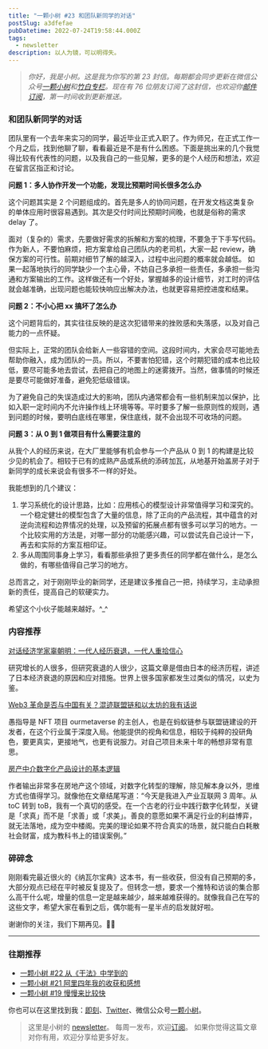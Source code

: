 ```yaml
---
title: "一颗小树 #23 和团队新同学的对话"
postSlug: a3dfefae
pubDatetime: 2022-07-24T19:58:44.000Z
tags:
  - newsletter
description: 以人为镜，可以明得失。
---
```


> _你好，我是小树。这是我为你写的第 23 封信。每期都会同步更新在微信公众号[一颗小树](https://weixin.sogou.com/weixin?query=a_warm_tree)和[竹白专栏](https://xiaoshu.zhubai.love)。现在有 76 位朋友订阅了这封信，也欢迎你[邮件订阅](https://xiaoshu.zhubai.love)，第一时间收到更新推送。_

### 和团队新同学的对话

团队里有一个去年来实习的同学，最近毕业正式入职了。作为师兄，在正式工作一个月之后，找到他聊了聊，看看最近是不是有什么困惑。下面是挑出来的几个我觉得比较有代表性的问题，以及我自己的一些见解，更多的是个人经历和想法，欢迎在留言区指正和讨论。

**问题 1：多人协作开发一个功能，发现比预期时间长很多怎么办**

这个问题其实是 2 个问题组成的。首先是多人的协同问题，在开发文档这类复杂的单体应用时很容易遇到。其次是交付时间比预期时间晚，也就是俗称的需求 delay 了。

面对（复杂的）需求，先要做好需求的拆解和方案的梳理，不要急于下手写代码。作为新人，不要怕麻烦，把方案拿给自己团队内的老司机，大家一起 review，确保方案的可行性。前期对细节了解的越深入，过程中出问题的概率就会越低。
如果一起落地执行的同学缺少一个主心骨，不妨自己多承担一些责任，多承担一些沟通和方案输出的工作。这样做还有一个好处，掌握越多的设计细节，对工时的评估就会越准确，出现问题也能较快响应出解决办法，也就更容易把控进度和结果。

**问题 2：不小心把 xx 搞坏了怎么办**

这个问题背后的，其实往往反映的是这次犯错带来的挫败感和失落感，以及对自己能力的一点怀疑。

但实际上，正常的团队会给新人一些容错的空间。这段时间内，大家会尽可能地去帮助你融入，成为团队的一员。所以，不要害怕犯错，这个时期犯错的成本也比较低，要尽可能多地去尝试，去把自己的地图上的迷雾拨开。当然，做事情的时候还是要尽可能做好准备，避免犯低级错误。

为了避免自己的失误造成过大的影响，团队内通常都会有一些机制来加以保护，比如入职一定时间内不允许操作线上环境等等。平时要多了解一些原则性的规则，遇到问题的时候，要明白底线在哪里，保住底线，就不会出现不可收场的问题。

**问题 3：从 0 到 1 做项目有什么需要注意的**

从我个人的经历来说，在大厂里能够有机会参与一个产品从 0 到 1 的构建是比较少见的机会了。相较于已有的成熟产品或系统的添砖加瓦，从地基开始盖房子对于新同学的成长来说会有很多不一样的好处。

我能想到的几个建议：

1. 学习系统化的设计思路，比如：应用核心的模型设计非常值得学习和深究的。一个稳定健壮的模型包含了大量的信息，除了正向的产品流程，其中蕴含的对逆向流程和边界情况的处理，以及预留的拓展点都有很多可以学习的地方。一个比较实用的方法是，对哪一部分的功能感兴趣，可以尝试先自己设计一下，再去和实际的方案互相印证。
2. 多从周围同事身上学习，看看那些承担了更多责任的同学都在做什么，是怎么做的，有哪些值得自己学习的地方。

总而言之，对于刚刚毕业的新同学，还是建议多推自己一把，持续学习，主动承担新的责任，提高自己的软硬实力。

希望这个小伙子能越来越好。^\_^

### 内容推荐

[对话经济学家辜朝明：一代人经历衰退，一代人重拾信心](https://mp.weixin.qq.com/s/SyMwkJJ1yWCqbLFdp5mTNw)

研究增长的人很多，但研究衰退的人很少，这篇文章是借由日本的经济历程，讲述了日本经济衰退的原因和应对措施。世界上很多国家都发生过类似的情况，以史为鉴。

[Web3 革命是否与中国有关？混迹联盟链和以太坊的我有话说](https://mp.weixin.qq.com/s/uxUvzKaE9JHeiMOlwNYlbA)

愚指导是 NFT 项目 ourmetaverse 的主创人，也是在蚂蚁链参与联盟链建设的开发者，在这个行业属于深度入局。他能提供的视角和信息，相较于纯粹的投研角色，要更真实，更接地气，也更有说服力。对自己项目未来十年的畅想非常有意思。

[房产中介数字化产品设计的基本逻辑](https://mp.weixin.qq.com/s/1g72ltGD6Kf-nXEVywkRzw)

作者输出非常多在房地产这个领域，对数字化转型的理解，除见解本身以外，思维方式也值得学习。就像他在文章结尾写道：“今天是我进入产业互联网 3 周年。从 toC 转到 toB，我有一个真切的感受。在一个古老的行业中践行数字化转型，关键是「求真」而不是「求善」或「求美」。善良的意愿如果不满足行业的利益博弈，就无法落地，成为空中楼阁。完美的理论如果不符合真实的场景，就只能白白耗散社会财富，成为教科书上的错误案例。”

### 碎碎念

刚刚看完最近很火的《纳瓦尔宝典》这本书，有一些收获，但没有自己预期的多，大部分观点已经在平时被反复提及了。但转念一想，要求一个推特和访谈的集合那么高干什么呢，增量的信息一定是越来越少，越来越难获得的。就像我自己在写的这些文字，希望大家在看到之后，偶尔能有一星半点的启发就好啦。

谢谢你的关注，我们下期再见。👋🏻

---

### 往期推荐

- [一颗小树 #22 从《干法》中学到的](https://xiaoshu.zhubai.love/posts/2160634777723002880)
- [一颗小树 #21 阿里四年我的收获和感想](https://xiaoshu.zhubai.love/posts/2158096524499283968)
- [一颗小树 #19 慢慢来比较快](https://xiaoshu.zhubai.love/posts/2152857794620506112)

你也可以在这里找到我：[即刻](https://okjk.co/3Vsn5T)、[Twitter](https://twitter.com/yeshu_in_future)、微信公众号[一颗小树](https://weixin.sogou.com/weixin?query=a_warm_tree)。

> 这里是小树的 [newsletter](https://xiaoshu.zhubai.love)。 每周一发布，欢迎[订阅](https://xiaoshu.zhubai.love)。
> 如果你觉得这篇文章对你有用，欢迎分享给更多好友。

